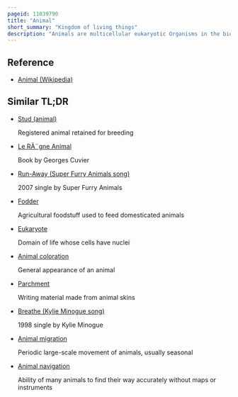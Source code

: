 ```yaml
---
pageid: 11039790
title: "Animal"
short_summary: "Kingdom of living things"
description: "Animals are multicellular eukaryotic Organisms in the biological Kingdom Animalia. With few Exceptions, Animals consume organic Material, Breathe Oxygen, have Myocytes and are able to move, can reproduce sexually, and grow from a Hollow Sphere of Cells, the Blastula, during embryonic Development. Animals form a single Clade."
---
```


## Reference

- [Animal (Wikipedia)](https://en.wikipedia.org/?curid=11039790)

## Similar TL;DR

- [Stud (animal)](/tldr/en/stud-animal)

  Registered animal retained for breeding

- [Le RÃ¨gne Animal](/tldr/en/le-regne-animal)

  Book by Georges Cuvier

- [Run-Away (Super Furry Animals song)](/tldr/en/run-away-super-furry-animals-song)

  2007 single by Super Furry Animals

- [Fodder](/tldr/en/fodder)

  Agricultural foodstuff used to feed domesticated animals

- [Eukaryote](/tldr/en/eukaryote)

  Domain of life whose cells have nuclei

- [Animal coloration](/tldr/en/animal-coloration)

  General appearance of an animal

- [Parchment](/tldr/en/parchment)

  Writing material made from animal skins

- [Breathe (Kylie Minogue song)](/tldr/en/breathe-kylie-minogue-song)

  1998 single by Kylie Minogue

- [Animal migration](/tldr/en/animal-migration)

  Periodic large-scale movement of animals, usually seasonal

- [Animal navigation](/tldr/en/animal-navigation)

  Ability of many animals to find their way accurately without maps or instruments
